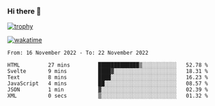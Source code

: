 ### Hi there 👋

[![trophy](https://github-profile-trophy.vercel.app/?username=cxnky&theme=dracula)](https://github.com/ryo-ma/github-profile-trophy)

[![wakatime](https://wakatime.com/badge/user/1c39c599-5497-41b9-a5be-2c4676e7fd23.svg)](https://wakatime.com/@1c39c599-5497-41b9-a5be-2c4676e7fd23)
<!--START_SECTION:waka-->

```text
From: 16 November 2022 - To: 22 November 2022

HTML         27 mins         █████████████▒░░░░░░░░░░░   52.78 %
Svelte       9 mins          ████▓░░░░░░░░░░░░░░░░░░░░   18.31 %
Text         8 mins          ████░░░░░░░░░░░░░░░░░░░░░   16.23 %
JavaScript   4 mins          ██░░░░░░░░░░░░░░░░░░░░░░░   08.57 %
JSON         1 min           ▓░░░░░░░░░░░░░░░░░░░░░░░░   02.39 %
XML          0 secs          ▒░░░░░░░░░░░░░░░░░░░░░░░░   01.32 %
```

<!--END_SECTION:waka-->
